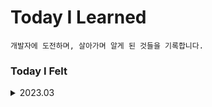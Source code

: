 # Today I Learned

`개발자에 도전하며, 살아가며 알게 된 것들을 기록합니다.`

### Today I Felt

<details>
<summary>2023.03</summary>
<ul>
<li><a scr='./TIF/2023-03-21.md'>3월 21일</a></li>

</ul>
</details>
